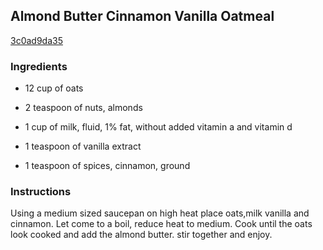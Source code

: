 ## Almond Butter Cinnamon Vanilla Oatmeal

[3c0ad9da35](http://www.food.com/recipe/almond-butter-cinnamon-vanilla-oatmeal-450610)

### Ingredients

 - 12 cup of oats

 - 2 teaspoon of nuts, almonds

 - 1 cup of milk, fluid, 1% fat, without added vitamin a and vitamin d

 - 1 teaspoon of vanilla extract

 - 1 teaspoon of spices, cinnamon, ground

### Instructions

Using a medium sized saucepan on high heat place oats,milk vanilla and cinnamon. Let come to a boil, reduce heat to medium. Cook until the oats look cooked and add the almond butter. stir together and enjoy.